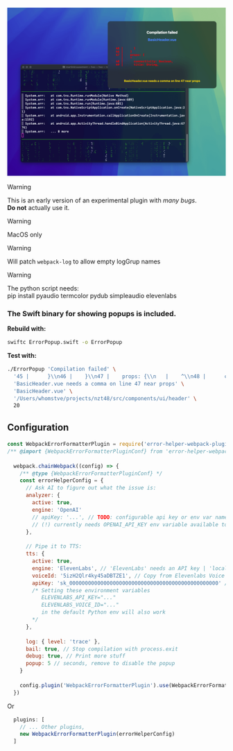 ![img](./screenshot.png)
> [!WARNING]  
> This is an early version of an experimental plugin with _many bugs_.  
> **Do not** actually use it.

> [!WARNING]  
> MacOS only

> [!WARNING]  
> Will patch `webpack-log` to allow empty logGrup names

> [!WARNING]  
> The python script needs:  
> pip install pyaudio termcolor pydub simpleaudio elevenlabs


### The Swift binary for showing popups is included.  
**Rebuild with:**  
```bash
swiftc ErrorPopup.swift -o ErrorPopup
```
**Test with:**
```bash
./ErrorPopup 'Compilation failed' \
  '45 |      }\\n46 |    }\\n47 |    props: {\\n   |    ^\\n48 |      connectivity: Boolean,\\n49 |      title: String,' \
  'BasicHeader.vue needs a comma on line 47 near props' \
  'BasicHeader.vue' \
  '/Users/whomstve/projects/nzt48/src/components/ui/header' \
  20
```

## Configuration
```js
const WebpackErrorFormatterPlugin = require('error-helper-webpack-plugin/WebpackErrorFormatterPlugin.js')
/** @import {WebpackErrorFormatterPluginConf} from 'error-helper-webpack-plugin' */

  webpack.chainWebpack((config) => {
    /** @type {WebpackErrorFormatterPluginConf} */
    const errorHelperConfig = {
      // Ask AI to figure out what the issue is:
      analyzer: {
        active: true,
        engine: 'OpenAI'
        // apiKey: '...', // TODO: configurable api key or env var name
        // (!) currently needs OPENAI_API_KEY env variable available to python
      },

      // Pipe it to TTS:
      tts: {
        active: true,
        engine: 'ElevenLabs', // 'ElevenLabs' needs an API key | 'local' uses "say 'What to say.'" builtin TTS engine on MacOS
        voiceId: '5izH2Qlr4ky45aDBTZE1', // Copy from Elevenlabs Voice details page
        apiKey: 'sk_000000000000000000000000000000000000000000000000' // from https://elevenlabs.io/app/settings/api-keys
        /* Setting these environment variables
           ELEVENLABS_API_KEY="..."
           ELEVENLABS_VOICE_ID="..."
           in the default Python env will also work
        */
      },

      log: { level: 'trace' },
      bail: true, // Stop compilation with process.exit
      debug: true, // Print more stuff
      popup: 5 // seconds, remove to disable the popup
    }
    
    config.plugin('WebpackErrorFormatterPlugin').use(WebpackErrorFormatterPlugin, [errorHelperConfig])
  })
```

Or
```js
  plugins: [
    // ... Other plugins,
    new WebpackErrorFormatterPlugin(errorHelperConfig)
  ]
```
